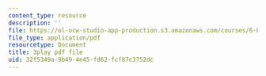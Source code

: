 ```yaml
---
content_type: resource
description: ''
file: https://ol-ocw-studio-app-production.s3.amazonaws.com/courses/6-00sc-introduction-to-computer-science-and-programming-spring-2011/32f5349a9b494e45fd62fcf87c3752dc_nx6NnzIGrKE.pdf
file_type: application/pdf
resourcetype: Document
title: 3play pdf file
uid: 32f5349a-9b49-4e45-fd62-fcf87c3752dc
---
```

